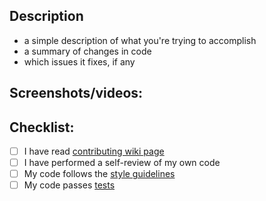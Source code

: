 ## Description

* a simple description of what you're trying to accomplish
* a summary of changes in code
* which issues it fixes, if any

## Screenshots/videos:


## Checklist:

- [ ] I have read [contributing wiki page](https://github.com/AUTOMATIC1111/stable-diffusion-wet/wiki/Contributing)
- [ ] I have performed a self-review of my own code
- [ ] My code follows the [style guidelines](https://github.com/AUTOMATIC1111/stable-diffusion-wet/wiki/Contributing#code-style)
- [ ] My code passes [tests](https://github.com/AUTOMATIC1111/stable-diffusion-wet/wiki/Tests)
